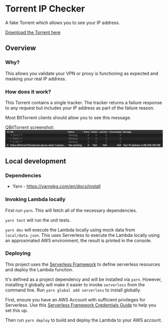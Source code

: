 # Torrent IP Checker

A fake Torrent which allows you to see your IP address.

[Download the Torrent here](https://8nhcsz7rj5.execute-api.eu-west-1.amazonaws.com/Prod/torrent)

## Overview

### Why?

This allows you validate your VPN or proxy is functioning as expected and masking your real IP address.

### How does it work?

This Torrent contains a single tracker. The tracker returns a failure response to any request but includes your IP address as part of the failure reason.

Most BitTorrent clients should allow you to see this message.

QBitTorrent screenshot:
![alt text](images/screenshot.png)

## Local development

### Dependencies

- Yarn - https://yarnpkg.com/en/docs/install

### Invoking Lambda locally

First run `yarn`. This will fetch all of the necessary dependencies.

`yarn test` will run the unit tests.

`yarn dev` will execute the Lambda locally using mock data from `local/data.json`. This uses Serverless to execute the Lambda locally using an approximated AWS environment, the result is printed in the console.

### Deploying

This project uses the [Serverless Framework](https://serverless.com/) to define serverless resources and deploy the Lambda function.

It's defined as a project dependency and will be installed via `yarn`. However, installing it globally will make it easier to invoke `serverless` from the command line. Run `yarn global add serverless` to install globally.

First, ensure you have an AWS Account with sufficient privileges for Serverless. Use this [Serverless Framework Credentials Guide](https://serverless.com/framework/docs/providers/aws/guide/credentials/) to help you set this up.

Then run `yarn deploy` to build and deploy the Lambda to your AWS account.
